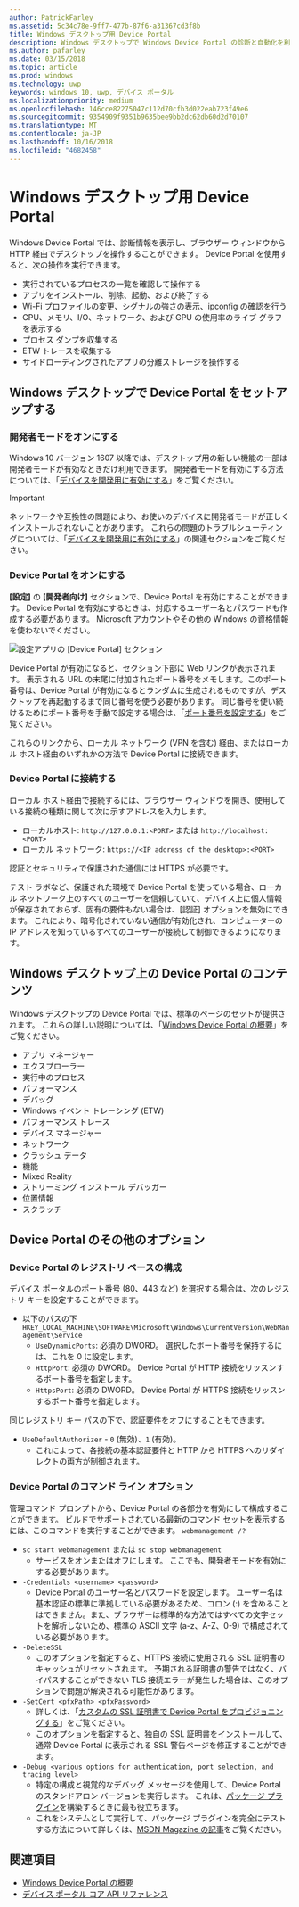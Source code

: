 ```yaml
---
author: PatrickFarley
ms.assetid: 5c34c78e-9ff7-477b-87f6-a31367cd3f8b
title: Windows デスクトップ用 Device Portal
description: Windows デスクトップで Windows Device Portal の診断と自動化を利用する方法について説明します。
ms.author: pafarley
ms.date: 03/15/2018
ms.topic: article
ms.prod: windows
ms.technology: uwp
keywords: windows 10, uwp, デバイス ポータル
ms.localizationpriority: medium
ms.openlocfilehash: 146cce82275047c112d70cfb3d022eab723f49e6
ms.sourcegitcommit: 9354909f9351b9635bee9bb2dc62db60d2d70107
ms.translationtype: MT
ms.contentlocale: ja-JP
ms.lasthandoff: 10/16/2018
ms.locfileid: "4682458"
---
```

# <a name="device-portal-for-windows-desktop"></a>Windows デスクトップ用 Device Portal



Windows Device Portal では、診断情報を表示し、ブラウザー ウィンドウから HTTP 経由でデスクトップを操作することができます。 Device Portal を使用すると、次の操作を実行できます。
- 実行されているプロセスの一覧を確認して操作する
- アプリをインストール、削除、起動、および終了する
- Wi-Fi プロファイルの変更、シグナルの強さの表示、ipconfig の確認を行う
- CPU、メモリ、I/O、ネットワーク、および GPU の使用率のライブ グラフを表示する
- プロセス ダンプを収集する
- ETW トレースを収集する 
- サイドローディングされたアプリの分離ストレージを操作する

## <a name="set-up-device-portal-on-windows-desktop"></a>Windows デスクトップで Device Portal をセットアップする

### <a name="turn-on-developer-mode"></a>開発者モードをオンにする

Windows 10 バージョン 1607 以降では、デスクトップ用の新しい機能の一部は開発者モードが有効なときだけ利用できます。 開発者モードを有効にする方法については、「[デバイスを開発用に有効にする](../get-started/enable-your-device-for-development.md)」をご覧ください。

> [!IMPORTANT]
> ネットワークや互換性の問題により、お使いのデバイスに開発者モードが正しくインストールされないことがあります。 これらの問題のトラブルシューティングについては、「[デバイスを開発用に有効にする](https://docs.microsoft.com/windows/uwp/get-started/enable-your-device-for-development#failure-to-install-developer-mode-package)」の関連セクションをご覧ください。

### <a name="turn-on-device-portal"></a>Device Portal をオンにする

**[設定]** の **[開発者向け]** セクションで、Device Portal を有効にすることができます。 Device Portal を有効にするときは、対応するユーザー名とパスワードも作成する必要があります。 Microsoft アカウントやその他の Windows の資格情報を使わないでください。 

![設定アプリの [Device Portal] セクション](images/device-portal/device-portal-desk-settings.png) 

Device Portal が有効になると、セクション下部に Web リンクが表示されます。 表示される URL の末尾に付加されたポート番号をメモします。このポート番号は、Device Portal が有効になるとランダムに生成されるものですが、デスクトップを再起動するまで同じ番号を使う必要があります。 同じ番号を使い続けるためにポート番号を手動で設定する場合は、「[ポート番号を設定する](device-portal-desktop.md#setting-port-numbers)」をご覧ください。

これらのリンクから、ローカル ネットワーク (VPN を含む) 経由、またはローカル ホスト経由のいずれかの方法で Device Portal に接続できます。

### <a name="connect-to-device-portal"></a>Device Portal に接続する

ローカル ホスト経由で接続するには、ブラウザー ウィンドウを開き、使用している接続の種類に関して次に示すアドレスを入力します。

* ローカルホスト: `http://127.0.0.1:<PORT>` または `http://localhost:<PORT>`
* ローカル ネットワーク:  `https://<IP address of the desktop>:<PORT>`

認証とセキュリティで保護された通信には HTTPS が必要です。

テスト ラボなど、保護された環境で Device Portal を使っている場合、ローカル ネットワーク上のすべてのユーザーを信頼していて、デバイス上に個人情報が保存されておらず、固有の要件もない場合は、[認証] オプションを無効にできます。 これにより、暗号化されていない通信が有効化され、コンピューターの IP アドレスを知っているすべてのユーザーが接続して制御できるようになります。

## <a name="device-portal-content-on-windows-desktop"></a>Windows デスクトップ上の Device Portal のコンテンツ

Windows デスクトップの Device Portal では、標準のページのセットが提供されます。 これらの詳しい説明については、「[Windows Device Portal の概要](device-portal.md)」をご覧ください。

- アプリ マネージャー
- エクスプローラー
- 実行中のプロセス
- パフォーマンス
- デバッグ
- Windows イベント トレーシング (ETW)
- パフォーマンス トレース
- デバイス マネージャー
- ネットワーク
- クラッシュ データ
- 機能
- Mixed Reality
- ストリーミング インストール デバッガー
- 位置情報
- スクラッチ

## <a name="more-device-portal-options"></a>Device Portal のその他のオプション
### <a name="registry-based-configuration-for-device-portal"></a>Device Portal のレジストリ ベースの構成

デバイス ポータルのポート番号 (80、443 など) を選択する場合は、次のレジストリ キーを設定することができます。

- 以下のパスの下 `HKEY_LOCAL_MACHINE\SOFTWARE\Microsoft\Windows\CurrentVersion\WebManagement\Service`
    - `UseDynamicPorts`: 必須の DWORD。 選択したポート番号を保持するには、これを 0 に設定します。
    - `HttpPort`: 必須の DWORD。 Device Portal が HTTP 接続をリッスンするポート番号を指定します。    
    - `HttpsPort`: 必須の DWORD。 Device Portal が HTTPS 接続をリッスンするポート番号を指定します。
    
同じレジストリ キー パスの下で、認証要件をオフにすることもできます。
- `UseDefaultAuthorizer` - `0` (無効)、`1` (有効)。  
    - これによって、各接続の基本認証要件と HTTP から HTTPS へのリダイレクトの両方が制御されます。  
    
### <a name="command-line-options-for-device-portal"></a>Device Portal のコマンド ライン オプション
管理コマンド プロンプトから、Device Portal の各部分を有効にして構成することができます。 ビルドでサポートされている最新のコマンド セットを表示するには、このコマンドを実行することができます。 `webmanagement /?`

- `sc start webmanagement` または `sc stop webmanagement` 
    - サービスをオンまたはオフにします。 ここでも、開発者モードを有効にする必要があります。 
- `-Credentials <username> <password>` 
    - Device Portal のユーザー名とパスワードを設定します。 ユーザー名は基本認証の標準に準拠している必要があるため、コロン (:) を含めることはできません。また、ブラウザーは標準的な方法ではすべての文字セットを解析しないため、標準の ASCII 文字 (a-z、A-Z、0-9) で構成されている必要があります。  
- `-DeleteSSL` 
    - このオプションを指定すると、HTTPS 接続に使用される SSL 証明書のキャッシュがリセットされます。 予期される証明書の警告ではなく、バイパスすることができない TLS 接続エラーが発生した場合は、このオプションで問題が解決される可能性があります。 
- `-SetCert <pfxPath> <pfxPassword>`
    - 詳しくは、「[カスタムの SSL 証明書で Device Portal をプロビジョニングする](https://docs.microsoft.com/windows/uwp/debug-test-perf/device-portal-ssl)」をご覧ください。  
    - このオプションを指定すると、独自の SSL 証明書をインストールして、通常 Device Portal に表示される SSL 警告ページを修正することができます。 
- `-Debug <various options for authentication, port selection, and tracing level>`
    - 特定の構成と視覚的なデバッグ メッセージを使用して、Device Portal のスタンドアロン バージョンを実行します。 これは、[パッケージ プラグイン](https://docs.microsoft.com/windows/uwp/debug-test-perf/device-portal-plugin)を構築するときに最も役立ちます。 
    - これをシステムとして実行して、パッケージ プラグインを完全にテストする方法について詳しくは、[MSDN Magazine の記事](https://msdn.microsoft.com/en-us/magazine/mt826332.aspx)をご覧ください。

## <a name="see-also"></a>関連項目

* [Windows Device Portal の概要](device-portal.md)
* [デバイス ポータル コア API リファレンス](https://docs.microsoft.com/windows/uwp/debug-test-perf/device-portal-api-core)
